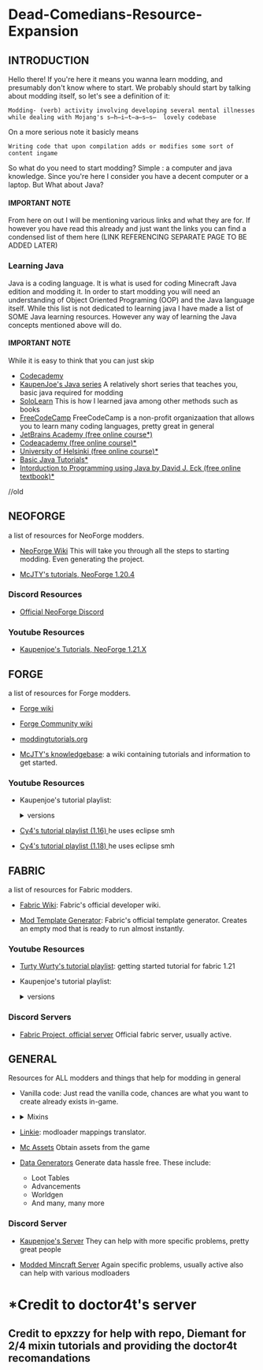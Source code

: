 # Dead-Comedians-Resource-Expansion

## INTRODUCTION
Hello there! If you're here it means you wanna learn modding, and presumably don't know where to start.
We probably should start by talking about modding itself, so let's see a definition of it:

 	Modding- (verb) activity involving developing several mental illnesses while dealing with Mojang's s̶h̶i̶t̶a̶s̶s̶  lovely codebase
On a more serious note it basicly means

	Writing code that upon compilation adds or modifies some sort of content ingame

So what do you need to start modding? Simple : a computer and java knowledge. Since you're here I consider you have a decent computer or a laptop. But What about Java?

#### IMPORTANT NOTE
From here on out I will be mentioning various links and what they are for. If however you have read this already and just want the links you can find a condensed list of them here (LINK REFERENCING SEPARATE PAGE TO BE ADDED LATER)



### Learning Java

Java is a coding language. It is what is used for coding Minecraft Java edition and modding it. In order to start modding you will need an understanding of Object Oriented Programing (OOP) and the Java language itself. While this list is not dedicated to learning java I have made a list of SOME Java learning resources. However any way of learning the Java concepts mentioned above will do.

#### IMPORTANT NOTE
While it is easy to think that you can just skip


  - [Codecademy](https://www.codecademy.com/catalog/language/java?g_network=g&g_productchannel=&g_adid=624951457630&g_locinterest=&g_keyword=codecademy%20java&g_acctid=243-039-7011&g_adtype=&g_keywordid=kwd-327295696446&g_ifcreative=&g_campaign=account&g_locphysical=9197713&g_adgroupid=128133970548&g_productid=&g_source={sourceid}&g_merchantid=&g_placement=&g_partition=&g_campaignid=1726903838&g_ifproduct=&utm_id=t_kwd-327295696446:ag_128133970548:cp_1726903838:n_g:d_c&utm_source=google&utm_medium=paid-search&utm_term=codecademy%20java&utm_campaign=INTL_Brand_Exact&utm_content=624951457630&g_adtype=search&g_acctid=243-039-7011&gad_source=1&gclid=CjwKCAjwqre1BhAqEiwA7g9Qhr4S7rnr6lNNym9Lu3hyXKpa1za-ZjNhoCIY6r0fIb4r39gV99_k4xoChZ8QAvD_BwE)
  - [KaupenJoe's Java series](https://www.youtube.com/watch?v=G1ifRRtJm7w&list=PLKGarocXCE1Egp6soRNlflWJWc44sau40&pp=iAQB)
   A relatively short series that teaches you, basic java required for modding
- [SoloLearn](https://www.sololearn.com/en/learn/courses/java-introduction)
   This is how I learned java among other methods such as books
- [FreeCodeCamp](https://www.freecodecamp.org/news/learn-java-free-java-courses-for-beginners/)
   FreeCodeCamp is a non-profit organizaation that allows you to learn many coding languages, pretty great in general
- [JetBrains Academy (free online course*)](https://www.jetbrains.com/academy)
- [Codeacademy (free online course)*](https://www.codecademy.com/learn/learn-java)
- [University of Helsinki (free online course)*](https://java-programming.mooc.fi/)
- [Basic Java Tutorials*](https://docs.oracle.com/javase/tutorial)
- [Intorduction to Programming using Java by David J. Eck (free online textbook)*](http://math.hws.edu/javanotes)



















//old






## NEOFORGE
a list of resources for NeoForge modders.

- [NeoForge Wiki](https://docs.neoforged.net/docs/gettingstarted/)
  	This will take you through all the steps to starting modding. Even generating the project.

- [McJTY's tutorials, NeoForge 1.20.4](https://www.mcjty.eu/docs/1.20.4_neo/)

### Discord Resources

- [Official NeoForge Discord](https://discord.gg/neoforged)

### Youtube Resources

- [Kaupenjoe's Tutorials, NeoForge 1.21.X](https://www.youtube.com/watch?v=yG-oJPR_40w&list=PLKGarocXCE1G6CQOoiYdMVx-E1d9F_itF)


## FORGE
a list of resources for Forge modders.

- [Forge wiki](https://docs.minecraftforge.net/en/1.21.x/)

- [Forge Community wiki](https://forge.gemwire.uk/wiki/Main_Page)

- [moddingtutorials.org](https://moddingtutorials.org/)

- [McJTY's knowledgebase](https://www.mcjty.eu/docs/intro):
  	a wiki containing tutorials and information to get started.

  
### Youtube Resources

- Kaupenjoe's tutorial playlist:
	<details>
  		<summary>versions</summary>
		<ul>
			<li><a href="https://www.youtube.com/watch?v=eFofdJ1BYYs&list=PLKGarocXCE1GspJBXQEGuhazihZCSSLmK">1.21.X forge</a></li>
  			<li><a href="https://www.youtube.com/watch?v=55qUIf3GMss&list=PLKGarocXCE1H9Y21-pxjt5Pt8bW14twa-">1.20.X forge</a></li>
			<li><a href="https://www.youtube.com/watch?v=p-mp91zrlqo&list=PLKGarocXCE1FlLU16RRfaS0bcabHDSvLA">1.19.3 forge</a></li>
			<li><a href="https://www.youtube.com/watch?v=LpoSy091wYI&list=PLKGarocXCE1HrC60yuTNTGRoZc6hf5Uvl">1.19 forge</a></li>
			<li>And for 1.18, KaupenJoe has multiple playlists on <a href="https://www.youtube.com/@ModdingByKaupenjoe/playlists">his channel</a></li>
		</ul>
  
  	</details>

- [Cy4's tutorial playlist (1.16) ](https://www.youtube.com/watch?v=benUZaQU-6Y&list=PLlbkaeFHn13HQlW5Pb7Gf-xLJoAlfVbNU)
	he uses eclipse smh
 
- [Cy4's tutorial playlist (1.18) ](https://www.youtube.com/watch?v=xRXWa5HRAxU&list=PLlbkaeFHn13Hw_Y-Rs2TgBYlpS2RQ5uEA)
	he uses eclipse smh

## FABRIC

a list of resources for Fabric modders.

- [Fabric Wiki](https://docs.fabricmc.net/develop/):
  	Fabric's official developer wiki.

- [Mod Template Generator](https://fabricmc.net/develop/template/):
  	Fabric's official template generator. Creates an empty mod that is ready to run almost instantly.






### Youtube Resources

- [Turty Wurty's tutorial playlist](https://www.youtube.com/playlist?list=PLaevjqy3XufZ5qFgfd-XnNgoiXynSZLZy):
        getting started tutorial for fabric 1.21

- Kaupenjoe's tutorial playlist:
	<details>
  		<summary>versions</summary>
		<ul>
  			<li><a href="https://www.youtube.com/playlist?list=PLKGarocXCE1EO43Dlf5JGh7Yk-kRAXUEJ">1.20.X fabric</a></li>
			<li><a href="https://www.youtube.com/playlist?list=PLKGarocXCE1EMYzuBUTYjHnFeBrRFbesk">1.19.3 fabric</a></li>
			<li><a href="https://www.youtube.com/playlist?list=PLKGarocXCE1EeLZggaXPJaARxnAbUD8Y_">1.19 fabric</a></li>
			<li>And for 1.18, KaupenJoe has multiple playlists on <a href="https://www.youtube.com/@ModdingByKaupenjoe/playlists">his channel</a></li>
		</ul>
  
  	</details>
	


### Discord Servers

- [Fabric Project, official server](https://discord.com/invite/v6v4pMv)
     Official fabric server, usually active.


## GENERAL

Resources for ALL modders and things that help for modding in general 

- Vanilla code:
	Just read the vanilla code, chances are what you want to create already exists in-game.


  <li><details>
  			<summary>Mixins</summary>
			<ul>
  				<li><a href="https://github.com/SpongePowered/Mixin/wiki">Official mixins</a></li>
					Official mixin wiki, explains mixins from the ground up
				<li><a href="https://youtu.be/HQUkWjMWTik?si=Imrb210v_6h3R1YT">NoNumberMan's mixin tutorial</a></li>
					While a bit outdated should still be helpfull, make sure to read the video's descriptions!
  					Also Despite the title saying Fabric/Forge, mixins are universal for all modloaders so NeoForge is fine as well
				<li><a href="https://github.com/2xsaiko/mixin-cheatsheet">Mixin Cheatsheet</a></li>
					More concise information, if you're learning on the go or just trying to refresh your memory
				<li><a href="https://www.youtube.com/watch?v=U7j4bl_UAII">Kaupenjoe's Mixin Tutorial</a></li>
			 		Kaupenjoe's tutorial on mixins, while on an older version it does help with understanding basics
			</ul>
  
    </details></li>

- [Linkie](https://linkie.shedaniel.dev/mappings?namespace=mojang_srg&version=1.20.1&search=addAdditionalSaveData&translateMode=ns&translateAs=yarn):
  	modloader mappings translator.
  
- [Mc Assets](https://mcasset.cloud/latest/)
    Obtain assets from the game

- [Data Generators](https://misode.github.io)
    Generate data hassle free. These include:
	- Loot Tables
  	- Advancements
	- Worldgen
	- And many, many more


### Discord Server
- [Kaupenjoe's Server](https://discord.gg/kaupenjoe)
     They can help with more specific problems, pretty great people

- [Modded Mincraft Server](https://discord.gg/moddedmc)
      Again specific problems, usually active also can help with various modloaders

    




# *Credit to doctor4t's server
## Credit to epxzzy for help with repo, Diemant for 2/4 mixin tutorials and providing the doctor4t recomandations



